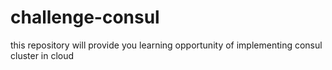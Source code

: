 # challenge-consul
this repository will provide you learning opportunity of implementing consul cluster in cloud
